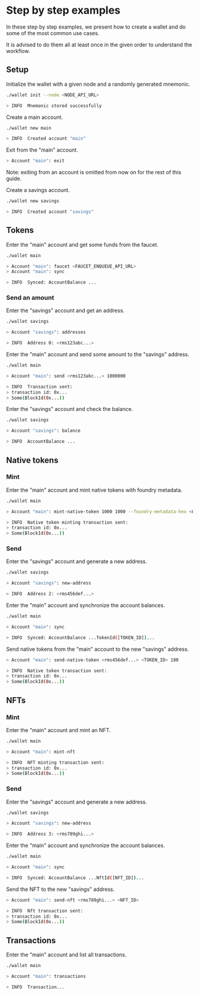 # Step by step examples

In these step by step examples, we present how to create a wallet and do some of the most common use cases.

It is advised to do them all at least once in the given order to understand the workflow.

## Setup

Initialize the wallet with a given node and a randomly generated mnemonic.
```sh title=Input
./wallet init --node <NODE_API_URL>
```
```sh title=Output
> INFO  Mnemonic stored successfully
```

Create a main account.
```sh title=Input
./wallet new main
```
```sh title=Output
> INFO  Created account "main"
```

Exit from the "main" account.
```sh title=Input
> Account "main": exit
```
Note: exiting from an account is omitted from now on for the rest of this guide.

Create a savings account.
```sh title=Input
./wallet new savings
```
```sh title=Output
> INFO  Created account "savings"
```

## Tokens

Enter the "main" account and get some funds from the faucet.
```sh title=Input
./wallet main

> Account "main": faucet <FAUCET_ENQUEUE_API_URL>
> Account "main": sync
```
```sh title=Output
> INFO  Synced: AccountBalance ...
```

### Send an amount

Enter the "savings" account and get an address.
```sh title=Input
./wallet savings

> Account "savings": addresses
```
```sh title=Output
> INFO  Address 0: <rms123abc...>
```

Enter the "main" account and send some amount to the "savings" address.
```sh title=Input
./wallet main

> Account "main": send <rms123abc...> 1000000
```
```sh title=Output
> INFO  Transaction sent:
> transaction id: 0x...
> Some(BlockId(0x...))
```

Enter the "savings" account and check the balance.
```sh title=Input
./wallet savings

> Account "savings": balance
```
```sh title=Output
> INFO  AccountBalance ...
```

## Native tokens

### Mint

Enter the "main" account and mint native tokens with foundry metadata.
```sh title=Input
./wallet main

> Account "main": mint-native-token 1000 1000 --foundry-metadata-hex <0xabcdef...>
```

```sh title=Output
> INFO  Native token minting transaction sent:
> transaction id: 0x...
> Some(BlockId(0x...))
```

### Send

Enter the "savings" account and generate a new address.
```sh title=Input
./wallet savings

> Account "savings": new-address
```
```sh title=Output
> INFO  Address 2: <rms456def...>
```

Enter the "main" account and synchronize the account balances.
```sh title=Input
./wallet main

> Account "main": sync
```
```sh title=Output
> INFO  Synced: AccountBalance ...TokenId([TOKEN_ID])...
```

Send native tokens from the "main" account to the new "savings" address.
```sh title=Input
> Account "main": send-native-token <rms456def...> <TOKEN_ID> 100
```
```sh title=Output
> INFO  Native token transaction sent:
> transaction id: 0x...
> Some(BlockId(0x...))
```

## NFTs

### Mint

Enter the "main" account and mint an NFT.
```sh title=Input
./wallet main

> Account "main": mint-nft
```
```sh title=Output
> INFO  NFT minting transaction sent:
> transaction id: 0x...
> Some(BlockId(0x...))
```

### Send

Enter the "savings" account and generate a new address.
```sh title=Input
./wallet savings

> Account "savings": new-address
```

```sh title=Output
> INFO  Address 3: <rms789ghi...>
```

Enter the "main" account and synchronize the account balances.
```sh title=Input
./wallet main

> Account "main": sync
```
```sh title=Output
> INFO  Synced: AccountBalance ...NftId([NFT_ID])...
```

Send the NFT to the new "savings" address.
```sh title=Input
> Account "main": send-nft <rms789ghi...> <NFT_ID>
```
```sh title=Output
> INFO  Nft transaction sent:
> transaction id: 0x...
> Some(BlockId(0x...))
```

## Transactions

Enter the "main" account and list all transactions.
```sh title=Input
./wallet main

> Account "main": transactions
```

```sh title=Output
> INFO  Transaction...
```
